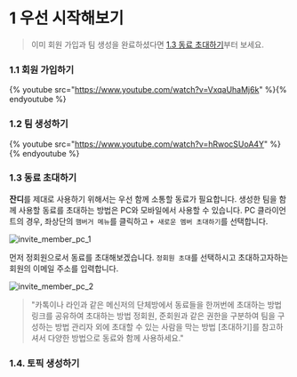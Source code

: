 1 우선 시작해보기
=====

> 이미 회원 가입과 팀 생성을 완료하셨다면 [1.3 동료 초대하기](#1_3)부터 보세요.

### 1.1 회원 가입하기<a name="1_1"></a>

{% youtube src="https://www.youtube.com/watch?v=VxqaUhaMj6k" %}{% endyoutube %}

### 1.2 팀 생성하기<a name="1_2"></a>

{% youtube src="https://www.youtube.com/watch?v=hRwocSUoA4Y" %}{% endyoutube %}

### 1.3 동료 초대하기<a name="1_3"></a>
**잔디**를 제대로 사용하기 위해서는 우선 함께 소통할 동료가 필요합니다. 생성한 팀을 함께 사용할 동료를 초대하는 방법은 PC와 모바일에서 사용할 수 있습니다. PC 클라이언트의 경우, 좌상단의 `햄버거 메뉴`를 클릭하고 `+ 새로운 멤버 초대하기`를 선택합니다.

![invite_member_pc_1]()

먼저 정회원으로서 동료를 초대해보겠습니다. `정회원 초대`를 선택하시고 초대하고자하는 회원의 이메일 주소를 입력합니다.

![invite_member_pc_2]()

> "카톡이나 라인과 같은 메신저의 단체방에서 동료들을 한꺼번에 초대하는 방법
> 링크를 공유하여 초대하는 방법
> 정회원, 준회원과 같은 권한을 구분하여 팀을 구성하는 방법
> 관리자 외에 초대할 수 있는 사람을 막는 방법
> [초대하기]를 참고하셔서 다양한 방법으로 동료와 함께 사용하세요."

### 1.4. 토픽 생성하기
